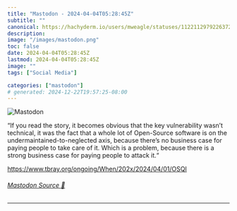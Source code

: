 ```yaml
---
title: "Mastodon - 2024-04-04T05:28:45Z"
subtitle: ""
canonical: https://hachyderm.io/users/mweagle/statuses/112211297922637213
description:
image: "/images/mastodon.png"
toc: false
date: 2024-04-04T05:28:45Z
lastmod: 2024-04-04T05:28:45Z
image: ""
tags: ["Social Media"]

categories: ["mastodon"]
# generated: 2024-12-22T19:57:25-08:00
---
```

![Mastodon](/images/mastodon.png)

<p>“If you read the story, it becomes obvious that the key vulnerability wasn’t technical, it was the fact that a whole lot of Open-Source software is on the undermaintained-to-neglected axis, because there’s no business case for paying people to take care of it. Which is a problem, because there is a strong business case for paying people to attack it.“</p><p><a href="https://www.tbray.org/ongoing/When/202x/2024/04/01/OSQI" target="_blank" rel="nofollow noopener noreferrer" translate="no"><span class="invisible">https://www.</span><span class="ellipsis">tbray.org/ongoing/When/202x/20</span><span class="invisible">24/04/01/OSQI</span></a></p>


###### [Mastodon Source 🐘](https://hachyderm.io/@mweagle/112211297922637213)

___
